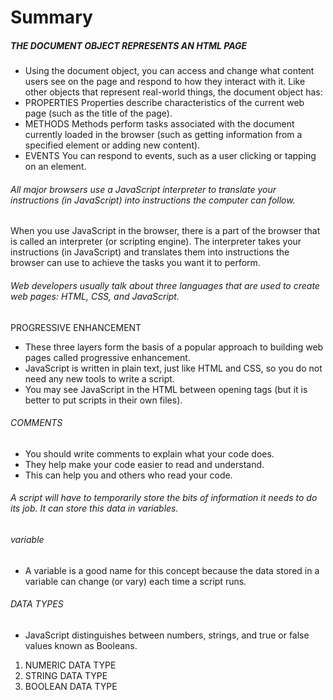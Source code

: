# Summary #
##### THE DOCUMENT OBJECT REPRESENTS AN HTML PAGE #####
- Using the document object, you can access and change what content users see on the page and respond to how they interact with it.
Like other objects that represent real-world things, the document object has: 
- PROPERTIES 
Properties describe characteristics of the current web page (such as the title of the page). 
- METHODS 
Methods perform tasks associated with the document currently loaded in the browser (such as getting information from a specified element or adding new content). 
- EVENTS 
You can respond to events, such as a user clicking or tapping on an element. 
###### All major browsers use a JavaScript interpreter to translate your instructions (in JavaScript) into instructions the computer can follow. #####
When you use JavaScript in the browser, there is a part of the browser that is called an interpreter (or scripting engine). 
The interpreter takes your instructions (in JavaScript) and translates them into instructions the browser can use to achieve the tasks you want it to perform.
###### Web developers usually talk about three languages that are used to create web pages: HTML, CSS, and JavaScript. ######
PROGRESSIVE ENHANCEMENT 
- These three layers form the basis of a popular approach to building web pages called progressive enhancement. 
- JavaScript is written in plain text, just like HTML and CSS, so you do not need any new tools to write a script. 
- You may see JavaScript in the HTML between opening <script> and closing </script> tags (but it is better to put scripts in their own files). 
 ###### COMMENTS ######
- You should write comments to explain what your code does.
- They help make your code easier to read and understand. 
- This can help you and others who read your code.
###### A script will have to temporarily store the bits of information it needs to do its job. It can store this data in variables. ######
###### variable ######
- A variable is a good name for this concept because the data stored in a variable can change (or vary) each time a script runs. 
###### DATA TYPES ######
- JavaScript distinguishes between numbers, strings, and true or false values known as Booleans. 
1. NUMERIC DATA TYPE
2. STRING DATA TYPE
3. BOOLEAN DATA TYPE
